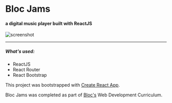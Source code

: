 # Bloc Jams
#### a digital music player built with ReactJS

![screenshot](https://github.com/)

***

##### What's used:
* ReactJS
* React Router
* React Bootstrap

This project was bootstrapped with [Create React App](https://github.com/facebookincubator/create-react-app).

Bloc Jams was completed as part of [Bloc's](https://www.bloc.io/) Web Development Curriculum.

